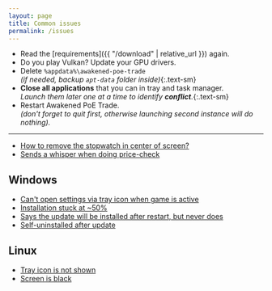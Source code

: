 ```yaml
---
layout: page
title: Common issues
permalink: /issues
---
```


- Read the [requirements]({{ "/download" | relative_url }}) again.
- Do you play Vulkan? Update your GPU drivers.
- Delete `%appdata%\awakened-poe-trade`\
  *(if needed, backup `apt-data` folder inside)*{:.text-sm}
- **Close all applications** that you can in tray and task manager.\
  *Launch them later one at a time to identify **conflict**.*{:.text-sm}
- Restart Awakened PoE Trade.\
  *(don't forget to quit first, otherwise launching second instance will do nothing).*

---

- [How to remove the stopwatch in center of screen?](https://github.com/SnosMe/awakened-poe-trade/issues/219)
- [Sends a whisper when doing price-check](https://github.com/SnosMe/awakened-poe-trade/issues/178)

## Windows

- [Can't open settings via tray icon when game is active](https://github.com/SnosMe/awakened-poe-trade/issues/265)
- [Installation stuck at ~50%](https://github.com/SnosMe/awakened-poe-trade/issues/205)
- [Says the update will be installed after restart, but never does](https://github.com/SnosMe/awakened-poe-trade/issues/278)
- [Self-uninstalled after update](https://github.com/SnosMe/awakened-poe-trade/issues/36)

## Linux

- [Tray icon is not shown](https://github.com/SnosMe/awakened-poe-trade/issues/106)
- [Screen is black](https://github.com/SnosMe/awakened-poe-trade/issues/185)
